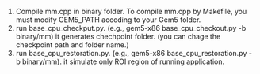 1. Compile mm.cpp in binary folder. To compile mm.cpp by Makefile, you must modify GEM5_PATH accoding to your Gem5 folder. 
2. run base_cpu_checkput.py. (e.g., gem5-x86 base_cpu_checkout.py -b binary/mm) it generates chechpoint folder. (you can chage the checkpoint path and folder name.)
3. run base_cpu_restoration.py. (e.g., gem5-x86 base_cpu_restoration.py -b binary/mm). it simulate only ROI region of running application.  